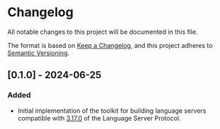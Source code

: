 # Changelog

All notable changes to this project will be documented in this file.

The format is based on [Keep a Changelog](https://keepachangelog.com/en/1.0.0/),
and this project adheres to [Semantic Versioning](https://semver.org/spec/v2.0.0.html).

## [0.1.0] - 2024-06-25

### Added

- Initial implementation of the toolkit for building language servers compatible with [3.17.0](https://microsoft.github.io/language-server-protocol/specifications/lsp/3.17/specification/) of the Language Server Protocol.
